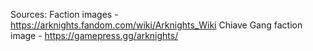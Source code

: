 Sources:
Faction images - https://arknights.fandom.com/wiki/Arknights_Wiki
Chiave Gang faction image - https://gamepress.gg/arknights/